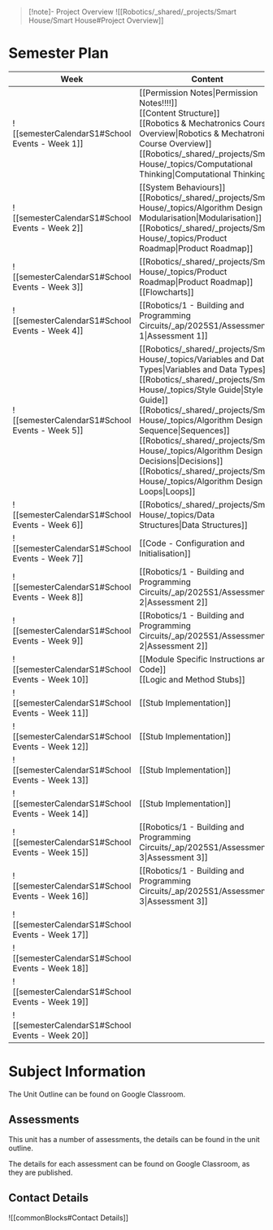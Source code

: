 
> [!note]- Project Overview
> ![[Robotics/_shared/_projects/Smart House/Smart House#Project Overview]]


# Semester Plan


| Week                                            | Content                                                                                                                                                                                                                                                                                                                                                                                                                                                               | Submissions                                                                                          |
| ----------------------------------------------- | --------------------------------------------------------------------------------------------------------------------------------------------------------------------------------------------------------------------------------------------------------------------------------------------------------------------------------------------------------------------------------------------------------------------------------------------------------------------- | ---------------------------------------------------------------------------------------------------- |
| ![[semesterCalendarS1#School Events - Week 1]]  | [[Permission Notes\|Permission Notes!!!!]]<br>[[Content Structure]]<br>[[Robotics & Mechatronics Course Overview\|Robotics & Mechatronics Course Overview]]<br>[[Robotics/_shared/_projects/Smart House/_topics/Computational Thinking\|Computational Thinking]]<br>                                                                                                                                                                                                  |                                                                                                      |
| ![[semesterCalendarS1#School Events - Week 2]]  | [[System Behaviours]]<br>[[Robotics/_shared/_projects/Smart House/_topics/Algorithm Design - Modularisation\|Modularisation]]<br>[[Robotics/_shared/_projects/Smart House/_topics/Product Roadmap\|Product Roadmap]]<br>                                                                                                                                                                                                                                              |                                                                                                      |
| ![[semesterCalendarS1#School Events - Week 3]]  | [[Robotics/_shared/_projects/Smart House/_topics/Product Roadmap\|Product Roadmap]]<br>[[Flowcharts]]                                                                                                                                                                                                                                                                                                                                                                 |                                                                                                      |
| ![[semesterCalendarS1#School Events - Week 4]]  | [[Robotics/1 - Building and Programming Circuits/_ap/2025S1/Assessment 1\|Assessment 1]]                                                                                                                                                                                                                                                                                                                                                                              | [[Robotics/1 - Building and Programming Circuits/_ap/2025S1/Assessment 1\|Assessment 1 Due Friday]]  |
| ![[semesterCalendarS1#School Events - Week 5]]  | [[Robotics/_shared/_projects/Smart House/_topics/Variables and Data Types\|Variables and Data Types]]<br>[[Robotics/_shared/_projects/Smart House/_topics/Style Guide\|Style Guide]]<br>[[Robotics/_shared/_projects/Smart House/_topics/Algorithm Design - Sequence\|Sequences]]<br>[[Robotics/_shared/_projects/Smart House/_topics/Algorithm Design - Decisions\|Decisions]]<br>[[Robotics/_shared/_projects/Smart House/_topics/Algorithm Design - Loops\|Loops]] |                                                                                                      |
| ![[semesterCalendarS1#School Events - Week 6]]  | [[Robotics/_shared/_projects/Smart House/_topics/Data Structures\|Data Structures]]                                                                                                                                                                                                                                                                                                                                                                                   |                                                                                                      |
| ![[semesterCalendarS1#School Events - Week 7]]  | [[Code - Configuration and Initialisation]]<br>                                                                                                                                                                                                                                                                                                                                                                                                                       |                                                                                                      |
| ![[semesterCalendarS1#School Events - Week 8]]  | [[Robotics/1 - Building and Programming Circuits/_ap/2025S1/Assessment 2\|Assessment 2]]                                                                                                                                                                                                                                                                                                                                                                              |                                                                                                      |
| ![[semesterCalendarS1#School Events - Week 9]]  | [[Robotics/1 - Building and Programming Circuits/_ap/2025S1/Assessment 2\|Assessment 2]]                                                                                                                                                                                                                                                                                                                                                                              | [[Robotics/1 - Building and Programming Circuits/_ap/2025S1/Assessment 2\|Assessment 2 Due Friday]]  |
| ![[semesterCalendarS1#School Events - Week 10]] | [[Module Specific Instructions and Code]]<br>[[Logic and Method Stubs]]                                                                                                                                                                                                                                                                                                                                                                                               |                                                                                                      |
| ![[semesterCalendarS1#School Events - Week 11]] | [[Stub Implementation]]                                                                                                                                                                                                                                                                                                                                                                                                                                               |                                                                                                      |
| ![[semesterCalendarS1#School Events - Week 12]] | [[Stub Implementation]]                                                                                                                                                                                                                                                                                                                                                                                                                                               |                                                                                                      |
| ![[semesterCalendarS1#School Events - Week 13]] | [[Stub Implementation]]                                                                                                                                                                                                                                                                                                                                                                                                                                               |                                                                                                      |
| ![[semesterCalendarS1#School Events - Week 14]] | [[Stub Implementation]]                                                                                                                                                                                                                                                                                                                                                                                                                                               |                                                                                                      |
| ![[semesterCalendarS1#School Events - Week 15]] | [[Robotics/1 - Building and Programming Circuits/_ap/2025S1/Assessment 3\|Assessment 3]]                                                                                                                                                                                                                                                                                                                                                                              |                                                                                                      |
| ![[semesterCalendarS1#School Events - Week 16]] | [[Robotics/1 - Building and Programming Circuits/_ap/2025S1/Assessment 3\|Assessment 3]]                                                                                                                                                                                                                                                                                                                                                                              | [[Robotics/1 - Building and Programming Circuits/_ap/2025S1/Assessment 3\|Assessment 3 Due Friday ]] |
| ![[semesterCalendarS1#School Events - Week 17]] |                                                                                                                                                                                                                                                                                                                                                                                                                                                                       |                                                                                                      |
| ![[semesterCalendarS1#School Events - Week 18]] |                                                                                                                                                                                                                                                                                                                                                                                                                                                                       |                                                                                                      |
| ![[semesterCalendarS1#School Events - Week 19]] |                                                                                                                                                                                                                                                                                                                                                                                                                                                                       |                                                                                                      |
| ![[semesterCalendarS1#School Events - Week 20]] |                                                                                                                                                                                                                                                                                                                                                                                                                                                                       |                                                                                                      |

# Subject Information

The Unit Outline can be found on Google Classroom.

## Assessments

This unit has a number of assessments, the details can be found in the unit outline.

The details for each assessment can be found on Google Classroom, as they are published.

## Contact Details

![[commonBlocks#Contact Details]]
